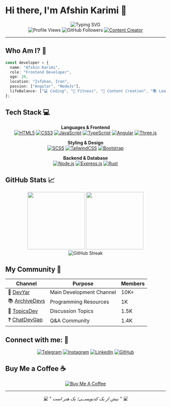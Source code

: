 # Hi there, I'm Afshin Karimi 👋

<div align="center"> <img src="https://readme-typing-svg.herokuapp.com?font=Fira+Code&weight=500&size=28&pause=1000&color=00D9FF&center=true&vCenter=true&width=800&lines=Angular+Developer;Content+Creator" alt="Typing SVG" /> </div>

 <div align="center"> <img src="https://komarev.com/ghpvc/?username=afshinKariml&label=Profile%20views&color=0e75b6&style=flat" alt="Profile Views" /> <img src="https://img.shields.io/github/followers/afshinKariml?label=Followers&style=social" alt="GitHub Followers" /> <a href="https://t.me/DevYara"><img src="https://img.shields.io/badge/Content-Creator-orange?style=flat&logo=telegram" alt="Content Creator" /></a> </div>

---

## Who Am I? 🚀

```typescript
const developer = {
  name: "Afshin Karimi",
  role: "Frontend Developer",
  age: 20,
  location: "Isfahan, Iran",
  passion: ["Angular", "NodeJs"],
  lifeBalance: ["💻 Coding", "💪 Fitness", "📱 Content Creation", "📚 Learning"],
};
```

## Tech Stack 💻

<div align="center">

**Languages & Frontend**
<br>
<a href="https://developer.mozilla.org/en-US/docs/Web/HTML">![HTML5](https://img.shields.io/badge/HTML5-E34F26?style=for-the-badge&logo=html5&logoColor=white)</a>
<a href="https://developer.mozilla.org/en-US/docs/Web/CSS">![CSS3](https://img.shields.io/badge/CSS3-1572B6?style=for-the-badge&logo=css3&logoColor=white)</a>
<a href="https://developer.mozilla.org/en-US/docs/Web/JavaScript">![JavaScript](https://img.shields.io/badge/JavaScript-F7DF1E?style=for-the-badge&logo=javascript&logoColor=black)</a>
<a href="https://www.typescriptlang.org/docs/">![TypeScript](https://img.shields.io/badge/TypeScript-007ACC?style=for-the-badge&logo=typescript&logoColor=white)</a>
<a href="https://angular.io/docs">![Angular](https://img.shields.io/badge/Angular-DD0031?style=for-the-badge&logo=angular&logoColor=white)</a>
<a href="https://threejs.org/docs/">![Three.js](https://img.shields.io/badge/Three.js-000000?style=for-the-badge&logo=three.js&logoColor=white)</a>

**Styling & Design**
<br>
<a href="https://sass-lang.com/documentation/">![SCSS](https://img.shields.io/badge/SCSS-CC6699?style=for-the-badge&logo=sass&logoColor=white)</a>
<a href="https://tailwindcss.com/docs">![TailwindCSS](https://img.shields.io/badge/Tailwind_CSS-38B2AC?style=for-the-badge&logo=tailwind-css&logoColor=white)</a>
<a href="https://getbootstrap.com/docs/">![Bootstrap](https://img.shields.io/badge/Bootstrap-563D7C?style=for-the-badge&logo=bootstrap&logoColor=white)</a>

**Backend & Database**
<br>
<a href="https://nodejs.org/en/docs/">![Node.js](https://img.shields.io/badge/Node.js-43853D?style=for-the-badge&logo=node.js&logoColor=white)</a>
<a href="https://expressjs.com/">![Express.js](https://img.shields.io/badge/Express.js-000000?style=for-the-badge&logo=express&logoColor=white)</a>
<a href="https://doc.rust-lang.org/">![Rust](https://img.shields.io/badge/Rust-000000?style=for-the-badge&logo=rust&logoColor=white)</a>

</div>

## GitHub Stats 📈

<div align="center">
  <img height="180em" src="https://github-readme-stats.vercel.app/api?username=afshinKariml&show_icons=true&theme=github_dark&include_all_commits=true&count_private=true&hide_border=true"/>
  <img height="180em" src="https://github-readme-stats.vercel.app/api/top-langs/?username=afshinKariml&layout=compact&langs_count=8&theme=github_dark&hide_border=true"/>
</div>

<div align="center">
  <img src="https://github-readme-streak-stats.herokuapp.com/?user=afshinKariml&theme=github-dark-blue&hide_border=true" alt="GitHub Streak"/>
</div>

## My Community 👥

<div align="center">

| Channel                                    | Purpose                  | Members |
| ------------------------------------------ | ------------------------ | ------- |
| 🎯 [DevYar](https://t.me/DevYara)          | Main Development Channel | 10K+    |
| 📚 [ArchiveDevs](https://t.me/ArchiveDevs) | Programming Resources    | 1K     |
| 💬 [TopicsDev](https://t.me/TopicsDev)     | Discussion Topics        | 1.5K    |
| ❓ [ChatDevGap](https://t.me/ChatDevGp)   | Q&A Community            | 1.4K    |

</div>

## Connect with me: 🤝

<div align="center">

[![Telegram](https://img.shields.io/badge/Telegram-2CA5E0?style=for-the-badge&logo=telegram&logoColor=white)](https://t.me/afshinKariml)
[![Instagram](https://img.shields.io/badge/Instagram-%23E4405F.svg?style=for-the-badge&logo=Instagram&logoColor=white)](https://instagram.com/afshinKariml)
[![LinkedIn](https://img.shields.io/badge/LinkedIn-%230077B5.svg?style=for-the-badge&logo=linkedin&logoColor=white)](https://linkedin.com/in/AfshinKariml)
[![GitHub](https://img.shields.io/badge/GitHub-100000?style=for-the-badge&logo=github&logoColor=white)](https://github.com/afshinKariml)

</div>

## Buy Me a Coffee ☕

<div align="center">

[![Buy Me A Coffee](https://img.shields.io/badge/Buy_Me_A_Coffee-FFDD00?style=for-the-badge&logo=buy-me-a-coffee&logoColor=black)](https://www.coffeete.ir/AfshinKarimi)

</div>

---

<div align="center">
  <i>💻 " بیش از یک کدنویســی؛ یک هنر است " 💻</i>
</div>
